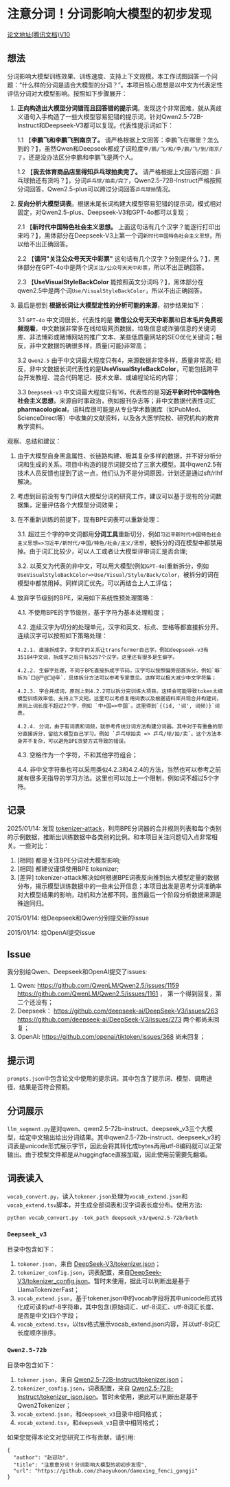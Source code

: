 # 注意分词！分词影响大模型的初步发现

[论文地址(腾讯文档)V10](https://docs.qq.com/pdf/DT095ZktteVVJTE5K)

## 想法

分词影响大模型训练效果、训练速度、支持上下文规模。本工作试图回答一个问题：“什么样的分词是适合大模型的分词？”。本项目核心思想是以中文为代表定性评估分词对大模型影响。按照如下步骤展开：

1. **正向构造出大模型分词错而且回答错的提示词**。发现这个非常困难，就从真歧义语句入手构造了一些大模型容易犯错的提示词，针对Qwen2.5-72B-Instruct和Deepseek-V3都可以复现。代表性提示词如下：
   
   1.1 【**李鹏飞和李鹏飞到南京了。** 请严格根据上文回答：李鹏飞在哪里？怎么到的？】，虽然Qwen和Deepseek都成了词粒度`李/鹏/飞/和/李/鹏/飞/到/南京/了`，还是没办法区分李鹏和李鹏飞是两个人。

   1.2 【**我去体育商品店里得知乒乓球拍卖完了。** 请严格根据上文回答问题：乒乓球拍还有货吗？】，分词`乒乓球/拍卖/完了`，Qwen2.5-72B-Instruct严格按照分词回答，Qwen2.5-plus可以跨过分词回答`乒乓球拍`情况。
   
3. **反向分析大模型词表**。根据末尾长词构建大模型容易犯错的提示词，模式相对固定，对Qwen2.5-plus、Deepseek-V3和GPT-4o都可以复现；
   
   2.1 【**新时代中国特色社会主义思想。** 上面这句话有几个汉字？能逐行打印出来吗？】，黑体部分在Deepseek-V3上第一个词`新时代中国特色社会主义思想`，所以给不出正确回答。
   
   2.2 【**请问\"关注公众号天天中彩票\"** 这句话有几个汉字？分别是什么？】，黑体部分在GPT-4o中是两个词`关注/公众号天天中彩票`，所以不出正确回答。
   
   2.3 【**UseVisualStyleBackColor** 能按照英文分词吗？】，黑体部分在qwen2.5中是两个词`Use/VisualStyleBackColor`，所以不出正确回答。
   
3. 最后是想到 **根据长词让大模型定性的分析可能的来源**，初步结果如下：
   
   3.1 `GPT-4o` 中文词很长，代表性的是 **微信公众号天天中彩票**和**日本毛片免费视频观看**，中文数据非常多在线垃圾网页数据，垃圾信息或诈骗信息的关键词库、非法博彩或赌博网站的推广文本、某些低质量网站的SEO优化关键词；相反，非中文数据的确很多样，质量(可能)非常高；
   
   3.2 `Qwen2.5` 由于中文词最大程度只有4，来源数据非常多样，质量非常高; 相反，非中文数据长词代表性的是**UseVisualStyleBackColor**，可能包括跨平台开发教程、混合代码笔记、技术文章、或编程论坛的内容；
   
   3.3 `Deepseek-v3` 中文词最大程度只有16，代表性的是**习近平新时代中国特色社会主义思想**，来源自时事政治，例如报刊杂志等；非中文数据代表性词汇**pharmacological**，语料库很可能是从专业学术数据库（如PubMed、ScienceDirect等）中收集的文献资料，以及各大医学院校、研究机构的教育教学资料。

观察、总结和建议：

1. 由于大模型自身黑盒属性、长链路构建、极其复杂多样的数据，并不好分析分词和生成的关系。项目中构造的提示词提交给了三家大模型。其中qwen2.5有技术人员反馈也提到了这一点，他们认为不是分词原因，计划还是通过sft/rlhf解决。
   
2. 考虑到目前没有专门评估大模型分词的研究工作，建议可以基于现有的分词数据集，定量评估各个大模型分词效果；

3. 在不重新训练的前提下，现有BPE词表可以重新处理：
  
    3.1. 超过三个字的中文词都用**分词工具**重新切分，例如`习近平新时代中国特色社会主义思想=>习近平/新时代/中国/特色/社会/主义/思想`，被拆分的词在模型中都禁用掉。由于词汇比较少，可以人工或者让大模型评审词汇是否合理;

    3.2. 以英文为代表的非中文，可以用大模型(例如`GPT-4o`)重新拆分，例如`UseVisualStyleBackColor=>Use/Visual/Style/Back/Color`，被拆分的词在模型中都禁用掉。同样词汇优先，可以再结合上人工评估；

4. 放弃字节级别的BPE，采用如下系统性预处理策略：

   4.1. 不使用BPE的字节级别，基于字符为基本处理粒度；
   
   4.2. 连续汉字为切分的处理单元，汉字和英文、标点、空格等都直接拆分开。连续汉字可以按照如下策略处理：

       4.2.1. 直接拆成字，字和字的关系让transformer自己学。例如deepseek-v3有35184中文词，拆成字之后只有5257个汉字。这里还有很多是生僻字。

       4.2.2. 生僻字处理，不同于BPE直接拆成字节码，汉字可以按照偏旁部首拆分。例如`噼`拆为`口@尸@口@辛`，具体拆分方法可以参考专家意见。这样可以极大减少中文字符集；
   
       4.2.3. 字合并成词，原则上到4.2.2可以拆分完训练大项目。这样会可能导致token太细模型训练效率低、支持上下文短。这里可以考虑复用词表以及根据语料库共现合并构建词，原则上词长度不超过2个字，例如 `中+国=>中国`。这里得到`{(id, '词', 词频)}`词表。

       4.2.4. 分词，由于有词表和词频，就参考传统分词方法构建分词器。其中对于有重叠的部分直接拆分，留给大模型自己学习。例如 `乒乓球拍卖 => 乒乓/球/拍/卖`。这个方法本身并不复杂，可以避免BPE贪婪方式导致的错误。
   
   4.3. 空格作为一个字符，不和其他字符组合；

   4.4. 非中文字符串也可以采用类似4.2.3和4.2.4的方法，当然也可以参考之前就有很多无指导的学习方法。这里也可以加上一个限制，例如词不超过5个字符。

## 记录

2025/01/14: 发现 [tokenizer-attack](https://github.com/alisawuffles/tokenizer-attack)，利用BPE分词器的合并规则列表和每个类别的示例数据，推断出训练数据中各类别的比例。和本项目关注问题切入点非常相关。一些对比：
1. [相同] 都是关注BPE分词对大模型影响;
2. [相同] 都建议谨慎使用BPE tokenizer;
3. [差异] tokenizer-attack解决如何根据BPE词表反向推到出大模型定量的数据分布，揭示模型训练数据中的一些未公开信息；本项目出发是思考分词准确率对大模型结果的影响，动机和方法都不同，虽然最后一个阶段分析数据来源是殊途同归。

2015/01/14: 给Deepseek和Qwen分别提交新的issue

2015/01/14: 给OpenAI提交issue

## Issue

我分别给Qwen、Deepseek和OpenAI提交了issues:
1. Qwen: https://github.com/QwenLM/Qwen2.5/issues/1159 https://github.com/QwenLM/Qwen2.5/issues/1161 ， 第一个得到回复，第二个还没有；
2. Deepseek： https://github.com/deepseek-ai/DeepSeek-V3/issues/263  https://github.com/deepseek-ai/DeepSeek-V3/issues/273 两个都尚未回复；
3. OpenAI: https://github.com/openai/tiktoken/issues/368 尚未回复；

## 提示词
`prompts.json`中包含论文中使用的提示词。其中包含了提示词、模型、调用途径、结果是否符合预期。


## 分词展示

`llm_segment.py`是对qwen、qwen2.5-72b-instruct、deepseek_v3三个大模型，给定中文输出给出分词结果。其中qwen2.5-72b-instruct、deepseek_v3的词表是unicode形式展示字节，因此会将其转化成bytes再用utf-8编码就可以正常输出。由于模型文件都是从huggingface直接加载，因此使用前需要先翻墙。

## 词表读入

`vocab_convert.py`，读入`tokener.json`处理为`vocab_extend.json`和 `vocab_extend.tsv`脚本，并生成全部词表和汉字词表长度分布。使用方法:

`python vocab_convert.py -tok_path deepseek_v3/qwen2.5-72b/both`

### `Deepseek_v3`
目录中包含如下：
1. `tokener.json`，来自 [DeepSeek-V3/tokenizer.json](https://huggingface.co/deepseek-ai/DeepSeek-V3/blob/main/tokenizer.json)；
2. `tokenizer_config.json`，词表配置，来自[DeepSeek-V3/tokenizer_config.json](https://huggingface.co/deepseek-ai/DeepSeek-V3/blob/main/tokenizer_config.json)。暂时未使用，据此可以判断出是基于LlamaTokenizerFast；
3. `vocab_extend.json`，基于tokener.json中的vocab字段将其中unicode形式转化成可读的utf-8字符串，其中包含(原始词汇、utf-8词汇、utf-8词汇长度、是否是中文)四个字段；
4. `vocab_extend.tsv`，以tsv格式展示vocab_extend.json内容，并以utf-8词汇长度顺序排序。


### `Qwen2.5-72b`
目录中包含如下：
1. `tokener.json`，来自 [Qwen2.5-72B-Instruct/tokenizer.json](https://huggingface.co/Qwen/Qwen2.5-72B-Instruct/blob/main/tokenizer.json)；
2. `tokenizer_config.json`，词表配置，来自 [Qwen2.5-72B-Instruct/tokenizer_json.json](https://huggingface.co/Qwen/Qwen2.5-72B-Instruct/blob/main/tokenizer_json.json)。暂时未使用，据此可以判断出是基于Qwen2Tokenizer；
3. `vocab_extend.json`，和`deepseek_v3`目录中相同格式；
4. `vocab_extend.tsv`，和`deepseek_v3`目录中相同格式；

如果您觉得本论文对您研究工作有贡献，请引用:
```
{
  "author": "赵迎功",
  "title": "注意意分词！分词影响大模型的初初步发现",
  "url": "https://github.com/zhaoyukoon/damoxing_fenci_gongji"
}
```
